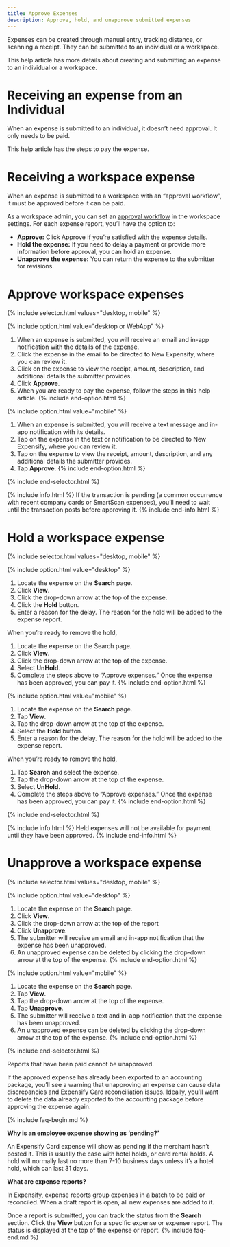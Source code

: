 ```yaml
---
title: Approve Expenses
description: Approve, hold, and unapprove submitted expenses
---
```

<div id="new-expensify" markdown="1">

Expenses can be created through manual entry, tracking distance, or scanning a receipt. They can be submitted to an individual or a workspace. 

This help article has more details about creating and submitting an expense to an individual or a workspace. 

# Receiving an expense from an Individual

When an expense is submitted to an individual, it doesn’t need approval. It only needs to be paid. 

This help article has the steps to pay the expense. 

# Receiving a workspace expense

When an expense is submitted to a workspace with an “approval workflow”, it must be approved before it can be paid.

As a workspace admin, you can set an [approval workflow](https://help.expensify.com/articles/new-expensify/workspaces/Add-approvals) in the workspace settings. For each expense report, you’ll have the option to: 

- **Approve:** Click Approve if you’re satisfied with the expense details.
- **Hold the expense:** If you need to delay a payment or provide more information before approval, you can hold an expense.
- **Unapprove the expense:** You can return the expense to the submitter for revisions.

# Approve workspace expenses

{% include selector.html values="desktop, mobile" %}

{% include option.html value="desktop or WebApp" %}
1. When an expense is submitted, you will receive an email and in-app notification with the details of the expense.
2. Click the expense in the email to be directed to New Expensify, where you can review it.
3. Click on the expense to view the receipt, amount, description, and additional details the submitter provides.
4. Click **Approve**.
5. When you are ready to pay the expense, follow the steps in this help article.
{% include end-option.html %}

{% include option.html value="mobile" %}
1. When an expense is submitted, you will receive a text message and in-app notification with its details.
2. Tap on the expense in the text or notification to be directed to New Expensify, where you can review it.
3. Tap on the expense to view the receipt, amount, description, and any additional details the submitter provides.
4. Tap **Approve**.
{% include end-option.html %}

{% include end-selector.html %}

{% include info.html %}
If the transaction is pending (a common occurrence with recent company cards or SmartScan expenses), you’ll need to wait until the transaction posts before approving it. 
{% include end-info.html %}


# Hold a workspace expense

{% include selector.html values="desktop, mobile" %}

{% include option.html value="desktop" %}
1. Locate the expense on the **Search** page.
2. Click **View**.
3. Click the drop-down arrow at the top of the expense.
4. Click the **Hold** button.
5. Enter a reason for the delay. The reason for the hold will be added to the expense report.


When you’re ready to remove the hold,

1. Locate the expense on the Search page.
2. Click **View**.
3. Click the drop-down arrow at the top of the expense.
4. Select **UnHold**.
5. Complete the steps above to “Approve expenses.” Once the expense has been approved, you can pay it.
{% include end-option.html %}

{% include option.html value="mobile" %}
1. Locate the expense on the **Search** page.
2. Tap **View**.
3. Tap the drop-down arrow at the top of the expense.
4. Select the **Hold** button.
5. Enter a reason for the delay. The reason for the hold will be added to the expense report.


When you’re ready to remove the hold, 

1. Tap **Search** and select the expense.
2. Tap the drop-down arrow at the top of the expense.
3. Select **UnHold**.
4. Complete the steps above to “Approve expenses.” Once the expense has been approved, you can pay it. 
{% include end-option.html %}

{% include end-selector.html %}

{% include info.html %}
Held expenses will not be available for payment until they have been approved.
{% include end-info.html %}

# Unapprove a workspace expense

{% include selector.html values="desktop, mobile" %}

{% include option.html value="desktop" %}
1. Locate the expense on the **Search** page.
2. Click **View**.
3. Click the drop-down arrow at the top of the report
4. Click **Unapprove**.
5. The submitter will receive an email and in-app notification that the expense has been unapproved.
6. An unapproved expense can be deleted by clicking the drop-down arrow at the top of the expense. 
{% include end-option.html %}

{% include option.html value="mobile" %}
1. Locate the expense on the **Search** page.
2. Tap **View**.
3. Tap the drop-down arrow at the top of the expense.
4. Tap **Unapprove**.
5. The submitter will receive a text and in-app notification that the expense has been unapproved.
6. An unapproved expense can be deleted by clicking the drop-down arrow at the top of the expense.
{% include end-option.html %}

{% include end-selector.html %}

Reports that have been paid cannot be unapproved. 

If the approved expense has already been exported to an accounting package, you’ll see a warning that unapproving an expense can cause data discrepancies and Expensify Card reconciliation issues. Ideally, you’ll want to delete the data already exported to the accounting package before approving the expense again.

{% include faq-begin.md %}

**Why is an employee expense showing as ‘pending?’**

An Expensify Card expense will show as pending if the merchant hasn’t posted it. This is usually the case with hotel holds, or card rental holds. A hold will normally last no more than 7-10 business days unless it’s a hotel hold, which can last 31 days. 

**What are expense reports?**

In Expensify, expense reports group expenses in a batch to be paid or reconciled. When a draft report is open, all new expenses are added to it. 

Once a report is submitted, you can track the status from the **Search** section. Click the **View** button for a specific expense or expense report. The status is displayed at the top of the expense or report.
{% include faq-end.md %}

</div>
